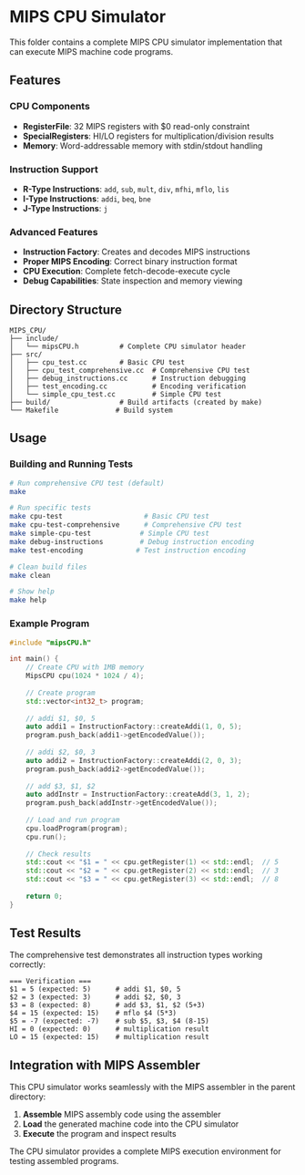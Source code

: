 # MIPS CPU Simulator

This folder contains a complete MIPS CPU simulator implementation that can execute MIPS machine code programs.

## Features

### CPU Components
- **RegisterFile**: 32 MIPS registers with $0 read-only constraint
- **SpecialRegisters**: HI/LO registers for multiplication/division results
- **Memory**: Word-addressable memory with stdin/stdout handling

### Instruction Support
- **R-Type Instructions**: `add`, `sub`, `mult`, `div`, `mfhi`, `mflo`, `lis`
- **I-Type Instructions**: `addi`, `beq`, `bne`
- **J-Type Instructions**: `j`

### Advanced Features
- **Instruction Factory**: Creates and decodes MIPS instructions
- **Proper MIPS Encoding**: Correct binary instruction format
- **CPU Execution**: Complete fetch-decode-execute cycle
- **Debug Capabilities**: State inspection and memory viewing

## Directory Structure

```
MIPS_CPU/
├── include/
│   └── mipsCPU.h          # Complete CPU simulator header
├── src/
│   ├── cpu_test.cc        # Basic CPU test
│   ├── cpu_test_comprehensive.cc  # Comprehensive CPU test
│   ├── debug_instructions.cc      # Instruction debugging
│   ├── test_encoding.cc           # Encoding verification
│   └── simple_cpu_test.cc         # Simple CPU test
├── build/                 # Build artifacts (created by make)
└── Makefile              # Build system
```

## Usage

### Building and Running Tests

```bash
# Run comprehensive CPU test (default)
make

# Run specific tests
make cpu-test                    # Basic CPU test
make cpu-test-comprehensive      # Comprehensive CPU test
make simple-cpu-test            # Simple CPU test
make debug-instructions         # Debug instruction encoding
make test-encoding             # Test instruction encoding

# Clean build files
make clean

# Show help
make help
```

### Example Program

```cpp
#include "mipsCPU.h"

int main() {
    // Create CPU with 1MB memory
    MipsCPU cpu(1024 * 1024 / 4);
    
    // Create program
    std::vector<int32_t> program;
    
    // addi $1, $0, 5
    auto addi1 = InstructionFactory::createAddi(1, 0, 5);
    program.push_back(addi1->getEncodedValue());
    
    // addi $2, $0, 3
    auto addi2 = InstructionFactory::createAddi(2, 0, 3);
    program.push_back(addi2->getEncodedValue());
    
    // add $3, $1, $2
    auto addInstr = InstructionFactory::createAdd(3, 1, 2);
    program.push_back(addInstr->getEncodedValue());
    
    // Load and run program
    cpu.loadProgram(program);
    cpu.run();
    
    // Check results
    std::cout << "$1 = " << cpu.getRegister(1) << std::endl;  // 5
    std::cout << "$2 = " << cpu.getRegister(2) << std::endl;  // 3
    std::cout << "$3 = " << cpu.getRegister(3) << std::endl;  // 8
    
    return 0;
}
```

## Test Results

The comprehensive test demonstrates all instruction types working correctly:

```
=== Verification ===
$1 = 5 (expected: 5)      # addi $1, $0, 5
$2 = 3 (expected: 3)      # addi $2, $0, 3
$3 = 8 (expected: 8)      # add $3, $1, $2 (5+3)
$4 = 15 (expected: 15)    # mflo $4 (5*3)
$5 = -7 (expected: -7)    # sub $5, $3, $4 (8-15)
HI = 0 (expected: 0)      # multiplication result
LO = 15 (expected: 15)    # multiplication result
```

## Integration with MIPS Assembler

This CPU simulator works seamlessly with the MIPS assembler in the parent directory:

1. **Assemble** MIPS assembly code using the assembler
2. **Load** the generated machine code into the CPU simulator
3. **Execute** the program and inspect results

The CPU simulator provides a complete MIPS execution environment for testing assembled programs.
